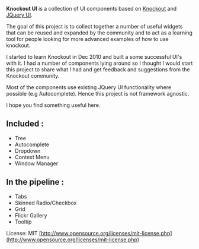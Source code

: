 **Knockout UI** is a collection of UI components based on [Knockout](http://knockoutjs.com/) and [JQuery UI](http://jqueryui.com/). 

The goal of this project is to collect together a number of useful widgets that can be reused and expanded by the community and to act as a learning tool for people looking for more advanced examples of how to use knockout.

I started to learn Knockout in Dec 2010 and built a some successful UI's with it. I had a number of components lying around so I thought I would start this project to share what I had and get feedback and suggestions from the Knockout community. 

Most of the components use existing JQuery UI functionality where possible (e.g Autocomplete). Hence this project is not framework agnostic.

I hope you find something useful here.

Included :
----------

* Tree
* Autocomplete
* Dropdown
* Context Menu
* Window Manager

In the pipeline :
-----------------

* Tabs
* Skinned Radio/Checkbox
* Grid
* Flickr Gallery
* Tooltip


License: MIT [http://www.opensource.org/licenses/mit-license.php](http://www.opensource.org/licenses/mit-license.php)
